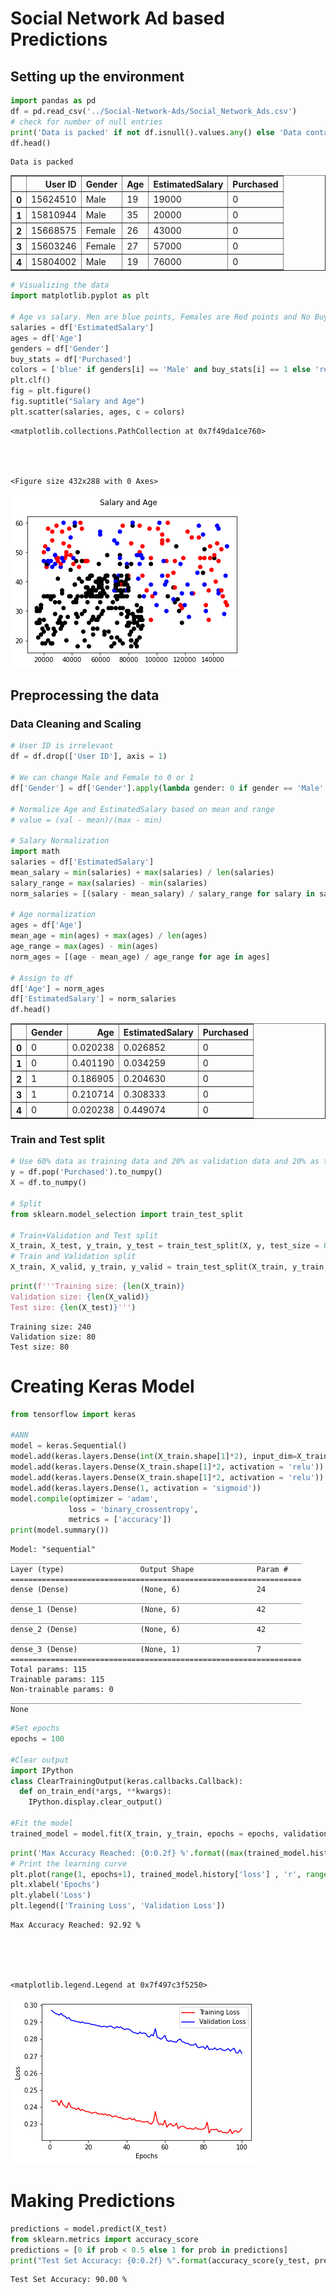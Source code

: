 # Social Network Ad based Predictions

## Setting up the environment


```python
import pandas as pd
df = pd.read_csv('../Social-Network-Ads/Social_Network_Ads.csv')
# check for number of null entries
print('Data is packed' if not df.isnull().values.any() else 'Data contains missing values')
df.head()
```

    Data is packed





<div>
<style scoped>
    .dataframe tbody tr th:only-of-type {
        vertical-align: middle;
    }

    .dataframe tbody tr th {
        vertical-align: top;
    }

    .dataframe thead th {
        text-align: right;
    }
</style>
<table border="1" class="dataframe">
  <thead>
    <tr style="text-align: right;">
      <th></th>
      <th>User ID</th>
      <th>Gender</th>
      <th>Age</th>
      <th>EstimatedSalary</th>
      <th>Purchased</th>
    </tr>
  </thead>
  <tbody>
    <tr>
      <th>0</th>
      <td>15624510</td>
      <td>Male</td>
      <td>19</td>
      <td>19000</td>
      <td>0</td>
    </tr>
    <tr>
      <th>1</th>
      <td>15810944</td>
      <td>Male</td>
      <td>35</td>
      <td>20000</td>
      <td>0</td>
    </tr>
    <tr>
      <th>2</th>
      <td>15668575</td>
      <td>Female</td>
      <td>26</td>
      <td>43000</td>
      <td>0</td>
    </tr>
    <tr>
      <th>3</th>
      <td>15603246</td>
      <td>Female</td>
      <td>27</td>
      <td>57000</td>
      <td>0</td>
    </tr>
    <tr>
      <th>4</th>
      <td>15804002</td>
      <td>Male</td>
      <td>19</td>
      <td>76000</td>
      <td>0</td>
    </tr>
  </tbody>
</table>
</div>




```python
# Visualizing the data
import matplotlib.pyplot as plt

# Age vs salary. Men are blue points, Females are Red points and No Buyers are black points
salaries = df['EstimatedSalary']
ages = df['Age']
genders = df['Gender']
buy_stats = df['Purchased']
colors = ['blue' if genders[i] == 'Male' and buy_stats[i] == 1 else 'red' if genders[i] == 'Female' and buy_stats[i] == 1 else 'black' for i in range(len(df['User ID'].tolist()))]
plt.clf()
fig = plt.figure()
fig.suptitle("Salary and Age")
plt.scatter(salaries, ages, c = colors)
```




    <matplotlib.collections.PathCollection at 0x7f49da1ce760>




    <Figure size 432x288 with 0 Axes>



![png](ANN%20Logistic%20Regressor_files/ANN%20Logistic%20Regressor_3_2.png)


## Preprocessing the data

### Data Cleaning and Scaling


```python
# User ID is irrelevant
df = df.drop(['User ID'], axis = 1)

# We can change Male and Female to 0 or 1
df['Gender'] = df['Gender'].apply(lambda gender: 0 if gender == 'Male' else 1)

# Normalize Age and EstimatedSalary based on mean and range
# value = (val - mean)/(max - min)

# Salary Normalization
import math
salaries = df['EstimatedSalary']
mean_salary = min(salaries) + max(salaries) / len(salaries)
salary_range = max(salaries) - min(salaries)
norm_salaries = [(salary - mean_salary) / salary_range for salary in salaries]

# Age normalization
ages = df['Age']
mean_age = min(ages) + max(ages) / len(ages)
age_range = max(ages) - min(ages)
norm_ages = [(age - mean_age) / age_range for age in ages]

# Assign to df
df['Age'] = norm_ages
df['EstimatedSalary'] = norm_salaries
df.head()
```




<div>
<style scoped>
    .dataframe tbody tr th:only-of-type {
        vertical-align: middle;
    }

    .dataframe tbody tr th {
        vertical-align: top;
    }

    .dataframe thead th {
        text-align: right;
    }
</style>
<table border="1" class="dataframe">
  <thead>
    <tr style="text-align: right;">
      <th></th>
      <th>Gender</th>
      <th>Age</th>
      <th>EstimatedSalary</th>
      <th>Purchased</th>
    </tr>
  </thead>
  <tbody>
    <tr>
      <th>0</th>
      <td>0</td>
      <td>0.020238</td>
      <td>0.026852</td>
      <td>0</td>
    </tr>
    <tr>
      <th>1</th>
      <td>0</td>
      <td>0.401190</td>
      <td>0.034259</td>
      <td>0</td>
    </tr>
    <tr>
      <th>2</th>
      <td>1</td>
      <td>0.186905</td>
      <td>0.204630</td>
      <td>0</td>
    </tr>
    <tr>
      <th>3</th>
      <td>1</td>
      <td>0.210714</td>
      <td>0.308333</td>
      <td>0</td>
    </tr>
    <tr>
      <th>4</th>
      <td>0</td>
      <td>0.020238</td>
      <td>0.449074</td>
      <td>0</td>
    </tr>
  </tbody>
</table>
</div>



### Train and Test split


```python
# Use 60% data as training data and 20% as validation data and 20% as test data
y = df.pop('Purchased').to_numpy()
X = df.to_numpy()

# Split
from sklearn.model_selection import train_test_split

# Train+Validation and Test split
X_train, X_test, y_train, y_test = train_test_split(X, y, test_size = 0.2)
# Train and Validation split
X_train, X_valid, y_train, y_valid = train_test_split(X_train, y_train, test_size = 0.25)
```


```python
print(f'''Training size: {len(X_train)}
Validation size: {len(X_valid)}
Test size: {len(X_test)}''')
```

    Training size: 240
    Validation size: 80
    Test size: 80


# Creating Keras Model


```python
from tensorflow import keras

#ANN
model = keras.Sequential()
model.add(keras.layers.Dense(int(X_train.shape[1]*2), input_dim=X_train.shape[1], activation='relu'))
model.add(keras.layers.Dense(X_train.shape[1]*2, activation = 'relu'))
model.add(keras.layers.Dense(X_train.shape[1]*2, activation = 'relu'))
model.add(keras.layers.Dense(1, activation = 'sigmoid'))
model.compile(optimizer = 'adam',
             loss = 'binary_crossentropy',
             metrics = ['accuracy'])
print(model.summary())
```

    Model: "sequential"
    _________________________________________________________________
    Layer (type)                 Output Shape              Param #   
    =================================================================
    dense (Dense)                (None, 6)                 24        
    _________________________________________________________________
    dense_1 (Dense)              (None, 6)                 42        
    _________________________________________________________________
    dense_2 (Dense)              (None, 6)                 42        
    _________________________________________________________________
    dense_3 (Dense)              (None, 1)                 7         
    =================================================================
    Total params: 115
    Trainable params: 115
    Non-trainable params: 0
    _________________________________________________________________
    None



```python
#Set epochs
epochs = 100

#Clear output
import IPython
class ClearTrainingOutput(keras.callbacks.Callback):
  def on_train_end(*args, **kwargs):
    IPython.display.clear_output()
    
#Fit the model
trained_model = model.fit(X_train, y_train, epochs = epochs, validation_data = (X_valid, y_valid), callbacks = [ClearTrainingOutput()])
```


```python
print('Max Accuracy Reached: {0:0.2f} %'.format((max(trained_model.history['accuracy']) * 100)) )
# Print the learning curve
plt.plot(range(1, epochs+1), trained_model.history['loss'] , 'r', range(1, epochs+1), trained_model.history['val_loss'], 'b')
plt.xlabel('Epochs')
plt.ylabel('Loss')
plt.legend(['Training Loss', 'Validation Loss'])
```

    Max Accuracy Reached: 92.92 %





    <matplotlib.legend.Legend at 0x7f497c3f5250>




![png](ANN%20Logistic%20Regressor_files/ANN%20Logistic%20Regressor_13_2.png)


# Making Predictions


```python
predictions = model.predict(X_test)
from sklearn.metrics import accuracy_score
predictions = [0 if prob < 0.5 else 1 for prob in predictions]
print("Test Set Accuracy: {0:0.2f} %".format(accuracy_score(y_test, predictions) * 100))
```

    Test Set Accuracy: 90.00 %



```python

```
